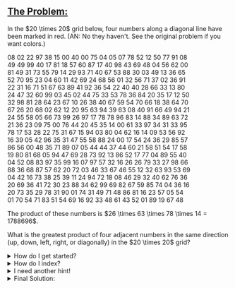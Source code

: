 ## [The Problem:](https://projecteuler.net/problem=11)

<p>In the $20 \times 20$ grid below, four numbers along a diagonal line have been marked in red. (AN: No they haven't. See the original problem if you want colors.)</p>
08 02 22 97 38 15 00 40 00 75 04 05 07 78 52 12 50 77 91 08<br>
49 49 99 40 17 81 18 57 60 87 17 40 98 43 69 48 04 56 62 00<br>
81 49 31 73 55 79 14 29 93 71 40 67 53 88 30 03 49 13 36 65<br>
52 70 95 23 04 60 11 42 69 24 68 56 01 32 56 71 37 02 36 91<br>
22 31 16 71 51 67 63 89 41 92 36 54 22 40 40 28 66 33 13 80<br>
24 47 32 60 99 03 45 02 44 75 33 53 78 36 84 20 35 17 12 50<br>
32 98 81 28 64 23 67 10 26 38 40 67 59 54 70 66 18 38 64 70<br>
67 26 20 68 02 62 12 20 95 63 94 39 63 08 40 91 66 49 94 21<br>
24 55 58 05 66 73 99 26 97 17 78 78 96 83 14 88 34 89 63 72<br>
21 36 23 09 75 00 76 44 20 45 35 14 00 61 33 97 34 31 33 95<br>
78 17 53 28 22 75 31 67 15 94 03 80 04 62 16 14 09 53 56 92<br>
16 39 05 42 96 35 31 47 55 58 88 24 00 17 54 24 36 29 85 57<br>
86 56 00 48 35 71 89 07 05 44 44 37 44 60 21 58 51 54 17 58<br>
19 80 81 68 05 94 47 69 28 73 92 13 86 52 17 77 04 89 55 40<br>
04 52 08 83 97 35 99 16 07 97 57 32 16 26 26 79 33 27 98 66<br>
88 36 68 87 57 62 20 72 03 46 33 67 46 55 12 32 63 93 53 69<br>
04 42 16 73 38 25 39 11 24 94 72 18 08 46 29 32 40 62 76 36<br>
20 69 36 41 72 30 23 88 34 62 99 69 82 67 59 85 74 04 36 16<br>
20 73 35 29 78 31 90 01 74 31 49 71 48 86 81 16 23 57 05 54<br>
01 70 54 71 83 51 54 69 16 92 33 48 61 43 52 01 89 19 67 48<br></p>
<p>The product of these numbers is $26 \times 63 \times 78 \times 14 = 1788696$.</p>
<p>What is the greatest product of four adjacent numbers in the same direction (up, down, left, right, or diagonally) in the $20 \times 20$ grid?</p>

<details>
    <summary>
        How do I get started?
    </summary>
        It might be difficult to figure out how to index a huge block of numbers. The current format just isn't usable. Ideally, the numbers would be separated into a list, but that's not possible without painstakingly entering in 399 commas.<br><br>
        The answer is to put the block into a separate file and read it line-by-line.
</details>

<details>
    <summary>
        How do I index?
    </summary>
        Reading it line-by-line, you can say <code>for line in file: number_block_array.append(line)</code>. You can use <code>line.rstrip()</code> to remove the <code>\n</code> at the end of every line. And, use the split function with <code>" "</code> as the separator, to turn one row into a list where every item in the list is a number.
</details>

<details>
    <summary>
        I need another hint!
    </summary>
        Your code should look something like this:<br><br>
        <code>number_block_array = []
#
with open("p011_number_block","r") as file:
    for line in file:
        row = line.rstrip()
        number_block_array.append(row.split(" "))</code><br><br>
    The resulting <code>number_block_array</code> can be indexed with <code>number_block_array[row][column]</code>.<br><br>
    Consider dealing with the horizontal, vertical, ascending diagonal, and descending diagonal separately. Also, seeing the diagonal stripes in a rectangular block of numbers, there's clearly two sections. This makes 4 diagonal sections plus 2 for horizontal and vertical. Try writing code for each and see where they can be combined for efficiency.<br><br>
    Finally, realize you can reuse code from problem 8.
</details>

<details>
    <summary>
        Final Solution:
    </summary><code>number_block_array = []
adjacent_numbers_length = 4
number_of_rows = 0
number_of_columns = 0
#
with open("p011_number_block","r") as file:
    for line in file:
        row = line.rstrip()
        number_block_array.append(row.split(" "))
        number_of_rows += 1
number_of_columns = len(number_block_array[0])
#
def sliding_window(string):
    global adjacent_numbers_length
    initial_slice = string[0: adjacent_numbers_length]
    product = 1
    for number in initial_slice:
        if number == "00":
            product = product * 0.0001
        else:
            product = product * int(number)
    highest_product_in_string = product
#
    for i in range(0, len(string) - adjacent_numbers_length):
        if string[i] == "00":
            product = product / 0.0001
        else:
            product = product / int(string[i])
        if string[i + adjacent_numbers_length] == "0":
            product = product * 0.0001
        else:
            product = product * int(string[i + adjacent_numbers_length])
        highest_product_in_string = max(highest_product_in_string, product)
    return highest_product_in_string
#
list_of_strings = []
# Horizontal and vertical
for column_number in range(0,number_of_columns):
    column = []
    for row in number_block_array:
        list_of_strings.append(row)
        column.append(row[column_number])
    list_of_strings.append(column)
# Ascending diagonals starting from the left
for row in range(0, number_of_rows):
    strip = []
    for column in range(0, min(row + 1, number_of_columns)):
        strip.append(number_block_array[row - column][column])
    list_of_strings.append(strip)
# Ascending diagonals starting from the bottom
for column in range (1, number_of_columns):
    strip = []
    for row in range (number_of_rows, max(0, number_of_rows - number_of_columns + column -1), -1):
        strip.append(number_block_array[row - 1][row - column])
    list_of_strings.append(strip)
# Descending diagonals starting from left
for row in range(0, number_of_rows):
    strip = []
    for column in range(0, min(number_of_columns, number_of_rows - row)):
        strip.append(number_block_array[row + column][column])
    list_of_strings.append(strip)
# Descending diagonals starting from top
for column in range(1, number_of_columns):
    strip = []
    for row in range(0, min(number_of_rows, number_of_columns - column + 1)):
        strip.append(number_block_array[row][column])
#
highest_product = 0
#
for string in list_of_strings:
    if len(string) >= adjacent_numbers_length:
        highest_product = max(highest_product, sliding_window(string))
#
print(int(highest_product + 0.5))</code><br><br>
    Runtime: 0.003 seconds
</details>
